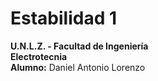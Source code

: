 # Estabilidad 1
__U.N.L.Z. - Facultad de Ingeniería__       
__Electrotecnia__      
__Alumno:__ Daniel Antonio Lorenzo